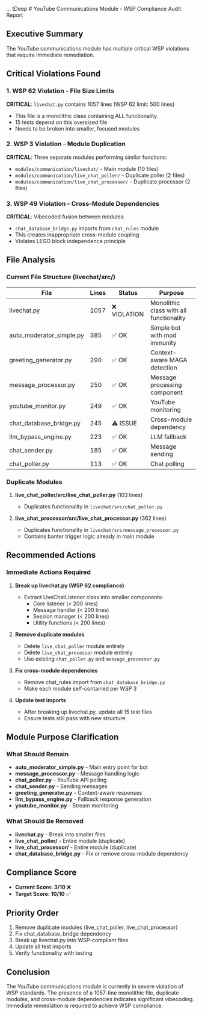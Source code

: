 ... tDeep # YouTube Communications Module - WSP Compliance Audit Report

## Executive Summary
The YouTube communications module has multiple critical WSP violations that require immediate remediation.

## Critical Violations Found

### 1. WSP 62 Violation - File Size Limits
**CRITICAL**: `livechat.py` contains 1057 lines (WSP 62 limit: 500 lines)
- This file is a monolithic class containing ALL functionality
- 15 tests depend on this oversized file
- Needs to be broken into smaller, focused modules

### 2. WSP 3 Violation - Module Duplication
**CRITICAL**: Three separate modules performing similar functions:
- `modules/communication/livechat/` - Main module (10 files)
- `modules/communication/live_chat_poller/` - Duplicate poller (2 files)
- `modules/communication/live_chat_processor/` - Duplicate processor (2 files)

### 3. WSP 49 Violation - Cross-Module Dependencies
**CRITICAL**: Vibecoded fusion between modules:
- `chat_database_bridge.py` imports from `chat_rules` module
- This creates inappropriate cross-module coupling
- Violates LEGO block independence principle

## File Analysis

### Current File Structure (livechat/src/)
| File | Lines | Status | Purpose |
|------|-------|--------|---------|
| livechat.py | 1057 | ❌ VIOLATION | Monolithic class with all functionality |
| auto_moderator_simple.py | 385 | ✅ OK | Simple bot with mod immunity |
| greeting_generator.py | 290 | ✅ OK | Context-aware MAGA detection |
| message_processor.py | 250 | ✅ OK | Message processing component |
| youtube_monitor.py | 249 | ✅ OK | YouTube monitoring |
| chat_database_bridge.py | 245 | ⚠️ ISSUE | Cross-module dependency |
| llm_bypass_engine.py | 223 | ✅ OK | LLM fallback |
| chat_sender.py | 185 | ✅ OK | Message sending |
| chat_poller.py | 113 | ✅ OK | Chat polling |

### Duplicate Modules
1. **live_chat_poller/src/live_chat_poller.py** (103 lines)
   - Duplicates functionality in `livechat/src/chat_poller.py`
   
2. **live_chat_processor/src/live_chat_processor.py** (362 lines)
   - Duplicates functionality in `livechat/src/message_processor.py`
   - Contains banter trigger logic already in main module

## Recommended Actions

### Immediate Actions Required

1. **Break up livechat.py (WSP 62 compliance)**
   - Extract LiveChatListener class into smaller components:
     - Core listener (< 200 lines)
     - Message handler (< 200 lines)
     - Session manager (< 200 lines)
     - Utility functions (< 200 lines)

2. **Remove duplicate modules**
   - Delete `live_chat_poller` module entirely
   - Delete `live_chat_processor` module entirely
   - Use existing `chat_poller.py` and `message_processor.py`

3. **Fix cross-module dependencies**
   - Remove chat_rules import from `chat_database_bridge.py`
   - Make each module self-contained per WSP 3

4. **Update test imports**
   - After breaking up livechat.py, update all 15 test files
   - Ensure tests still pass with new structure

## Module Purpose Clarification

### What Should Remain
- **auto_moderator_simple.py** - Main entry point for bot
- **message_processor.py** - Message handling logic
- **chat_poller.py** - YouTube API polling
- **chat_sender.py** - Sending messages
- **greeting_generator.py** - Context-aware responses
- **llm_bypass_engine.py** - Fallback response generation
- **youtube_monitor.py** - Stream monitoring

### What Should Be Removed
- **livechat.py** - Break into smaller files
- **live_chat_poller/** - Entire module (duplicate)
- **live_chat_processor/** - Entire module (duplicate)
- **chat_database_bridge.py** - Fix or remove cross-module dependency

## Compliance Score
- **Current Score: 3/10** ❌
- **Target Score: 10/10** ✅

## Priority Order
1. Remove duplicate modules (live_chat_poller, live_chat_processor)
2. Fix chat_database_bridge dependency
3. Break up livechat.py into WSP-compliant files
4. Update all test imports
5. Verify functionality with testing

## Conclusion
The YouTube communications module is currently in severe violation of WSP standards. The presence of a 1057-line monolithic file, duplicate modules, and cross-module dependencies indicates significant vibecoding. Immediate remediation is required to achieve WSP compliance.